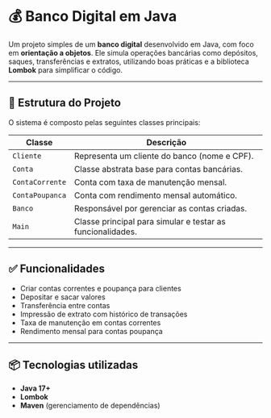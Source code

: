 # 💰 Banco Digital em Java

Um projeto simples de um **banco digital** desenvolvido em Java, com foco em **orientação a objetos**. Ele simula operações bancárias como depósitos, saques, transferências e extratos, utilizando boas práticas e a biblioteca **Lombok** para simplificar o código.

---

## 🧱 Estrutura do Projeto

O sistema é composto pelas seguintes classes principais:

| Classe            | Descrição                                                                 |
|-------------------|---------------------------------------------------------------------------|
| `Cliente`         | Representa um cliente do banco (nome e CPF).                              |
| `Conta`           | Classe abstrata base para contas bancárias.                              |
| `ContaCorrente`   | Conta com taxa de manutenção mensal.                                      |
| `ContaPoupanca`   | Conta com rendimento mensal automático.                                   |
| `Banco`           | Responsável por gerenciar as contas criadas.                             |
| `Main`            | Classe principal para simular e testar as funcionalidades.                |

---

## ✅ Funcionalidades

- Criar contas correntes e poupança para clientes
- Depositar e sacar valores
- Transferência entre contas
- Impressão de extrato com histórico de transações
- Taxa de manutenção em contas correntes
- Rendimento mensal para contas poupança

---

## 📦 Tecnologias utilizadas

- **Java 17+**
- **Lombok**
- **Maven** (gerenciamento de dependências)
